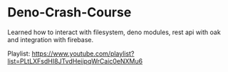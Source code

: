 # Deno-Crash-Course

Learned how to interact with filesystem, deno modules, rest api with oak and integration with firebase.  


Playlist: https://www.youtube.com/playlist?list=PLtLXFsdHI8JTvdHeiipqWrCaic0eNXMu6

